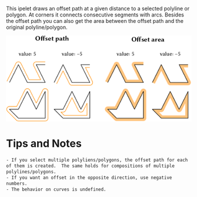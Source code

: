 This ipelet draws an offset path at a given distance to a selected
polyline or polygon.  At corners it connects consecutive segments with
arcs.  Besides the offset path you can also get the area between the
offset path and the original polyline/polygon.

![Example of offset paths](offset.png)

# Tips and Notes #

	- If you select multiple polyliens/polygons, the offset path for each
	of them is created.  The same holds for compositions of multiple
	polylines/polygons.
	- If you want an offset in the opposite direction, use negative
	numbers.
	- The behavior on curves is undefined.
